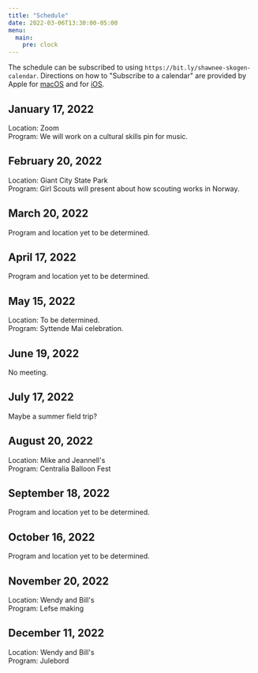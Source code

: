 ```yaml
---
title: "Schedule"
date: 2022-03-06T13:30:00-05:00
menu:
  main:
    pre: clock
---
```


The schedule can be subscribed to using `https://bit.ly/shawnee-skogen-calendar`.  Directions on how to "Subscribe to a calendar" are provided by Apple for [macOS](https://support.apple.com/guide/calendar/subscribe-to-calendars-icl1022/mac) and for [iOS](https://support.apple.com/guide/iphone/use-multiple-calendars-iph3d1110d4/ios).

## January 17, 2022

Location: Zoom  
Program: We will work on a cultural skills pin for music.

## February 20, 2022

Location: Giant City State Park  
Program: Girl Scouts will present about how scouting works in Norway.

## March 20, 2022

Program and location yet to be determined.

## April 17, 2022

Program and location yet to be determined.

## May 15, 2022

Location: To be determined.  
Program: Syttende Mai celebration.

## June 19, 2022

No meeting.

## July 17, 2022

Maybe a summer field trip?

## August 20, 2022

Location: Mike and Jeannell's  
Program: Centralia Balloon Fest

## September 18, 2022

Program and location yet to be determined.

## October 16, 2022

Program and location yet to be determined.

## November 20, 2022

Location: Wendy and Bill's  
Program: Lefse making

## December 11, 2022

Location: Wendy and Bill's  
Program: Julebord
